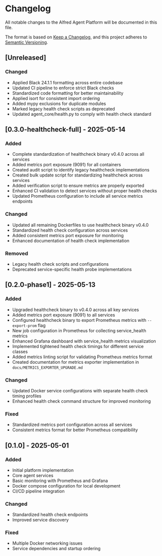 # Changelog

All notable changes to the Alfred Agent Platform will be documented in this file.

The format is based on [Keep a Changelog](https://keepachangelog.com/en/1.0.0/),
and this project adheres to [Semantic Versioning](https://semver.org/spec/v2.0.0.html).

## [Unreleased]

### Changed
- Applied Black 24.1.1 formatting across entire codebase
- Updated CI pipeline to enforce strict Black checks
- Standardized code formatting for better maintainability
- Applied isort for consistent import ordering
- Added mypy exclusions for duplicate modules
- Marked legacy health check scripts as deprecated
- Updated agent_core/health.py to comply with health check standard

## [0.3.0-healthcheck-full] - 2025-05-14

### Added
- Complete standardization of healthcheck binary v0.4.0 across all services
- Added metrics port exposure (9091) for all containers
- Created audit script to identify legacy healthcheck implementations
- Created bulk update script for standardizing healthcheck across services
- Added verification script to ensure metrics are properly exported
- Enhanced CI validation to detect services without proper health checks
- Updated Prometheus configuration to include all service metrics endpoints

### Changed
- Updated all remaining Dockerfiles to use healthcheck binary v0.4.0
- Standardized health check configuration across services
- Added consistent metrics port exposure for monitoring
- Enhanced documentation of health check implementation

### Removed
- Legacy health check scripts and configurations
- Deprecated service-specific health probe implementations

## [0.2.0-phase1] - 2025-05-13

### Added
- Upgraded healthcheck binary to v0.4.0 across all key services
- Added metrics port exposure (9091) to all services
- Configured healthcheck binary to export Prometheus metrics with `--export-prom` flag
- New job configuration in Prometheus for collecting service_health metrics
- Enhanced Grafana dashboard with service_health metrics visualization
- Implemented tightened health check timings for different service classes
- Added metrics linting script for validating Prometheus metrics format
- Created documentation for metrics exporter implementation in `docs/METRICS_EXPORTER_UPGRADE.md`

### Changed
- Updated Docker service configurations with separate health check timing profiles
- Enhanced health check command structure for improved monitoring

### Fixed
- Standardized metrics port configuration across all services
- Consistent metrics format for better Prometheus compatibility

## [0.1.0] - 2025-05-01

### Added
- Initial platform implementation
- Core agent services
- Basic monitoring with Prometheus and Grafana
- Docker compose configuration for local development
- CI/CD pipeline integration

### Changed
- Standardized health check endpoints
- Improved service discovery

### Fixed
- Multiple Docker networking issues
- Service dependencies and startup ordering